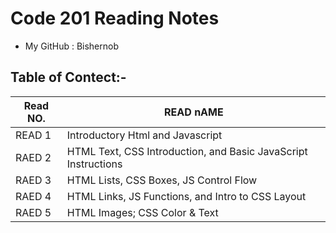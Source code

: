 # Code 201 Reading Notes

* My GitHub : Bishernob

## Table of Contect:-

| Read NO.      | READ nAME               |   
| ------------- | ------------- | 
| READ 1        | Introductory Html and Javascript      | 
| RAED 2        | HTML Text, CSS Introduction, and Basic JavaScript Instructions    |           
| RAED 3        | HTML Lists, CSS Boxes, JS Control Flow |         
| RAED 4        | HTML Links, JS Functions, and Intro to CSS Layout |  
| RAED 5        | HTML Images; CSS Color & Text |
